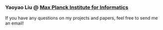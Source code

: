 
### Yaoyao Liu @ [Max Planck Institute for Informatics](https://www.mpi-inf.mpg.de/)

If you have any questions on my projects and papers, feel free to send me an email!
